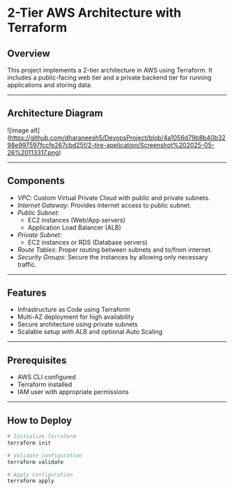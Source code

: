 # 2-Tier AWS Architecture with Terraform

## Overview

This project implements a 2-tier architecture in AWS using Terraform. It includes a public-facing web tier and a private backend tier for running applications and storing data.

---

## Architecture Diagram

![image alt] (https://github.com/dharaneesh5/DevopsProject/blob/4a1056d79b8b40b3298e997597fccfe267cbd25f/2-tire-application/Screenshot%202025-05-26%20113317.png)

---

## Components

- *VPC*: Custom Virtual Private Cloud with public and private subnets.
- *Internet Gateway*: Provides internet access to public subnet.
- *Public Subnet*:
  - EC2 instances (Web/App servers)
  - Application Load Balancer (ALB)
- *Private Subnet*:
  - EC2 instances or RDS (Database servers)
- *Route Tables*: Proper routing between subnets and to/from internet.
- *Security Groups*: Secure the instances by allowing only necessary traffic.

---

## Features

- Infrastructure as Code using Terraform
- Multi-AZ deployment for high availability
- Secure architecture using private subnets
- Scalable setup with ALB and optional Auto Scaling

---

## Prerequisites

- AWS CLI configured
- Terraform installed
- IAM user with appropriate permissions

---

## How to Deploy

```bash
# Initialize Terraform
terraform init

# Validate configuration
terraform validate

# Apply configuration
terraform apply
